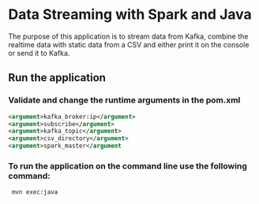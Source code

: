 # Data Streaming with Spark and Java 

The purpose of this application is to stream data from Kafka, combine the realtime data with static data from a CSV and either print it on the console or send it to Kafka.

## Run the application 

### Validate and change the runtime arguments in the pom.xml
```xml
<argument>kafka_broker:ip</argument>
<argument>subscribe</argument>
<argument>kafka_topic</argument>
<argument>csv_directory</argument>
<argument>spark_master</argument
```

### To run the application on the command line use the following command: 
``` mvn exec:java```